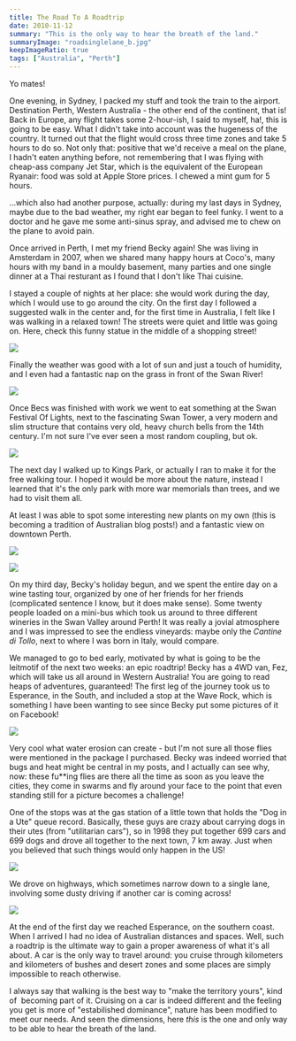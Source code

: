 ```yaml
---
title: The Road To A Roadtrip
date: 2010-11-12
summary: "This is the only way to hear the breath of the land."
summaryImage: "roadsinglelane_b.jpg"
keepImageRatio: true
tags: ["Australia", "Perth"]
---
```


Yo mates!

One evening, in Sydney, I packed my stuff and took the train to the airport. Destination Perth, Western Australia - the other end of the continent, that is! Back in Europe, any flight takes some 2-hour-ish, I said to myself, ha!, this is going to be easy. What I didn't take into account was the hugeness of the country. It turned out that the flight would cross three time zones and take 5 hours to do so. Not only that: positive that we'd receive a meal on the plane, I hadn't eaten anything before, not remembering that I was flying with cheap-ass company Jet Star, which is the equivalent of the European Ryanair: food was sold at Apple Store prices. I chewed a mint gum for 5 hours.

...which also had another purpose, actually: during my last days in Sydney, maybe due to the bad weather, my right ear began to feel funky. I went to a doctor and he gave me some anti-sinus spray, and advised me to chew on the plane to avoid pain.

Once arrived in Perth, I met my friend Becky again! She was living in Amsterdam in 2007, when we shared many happy hours at Coco's, many hours with my band in a mouldy basement, many parties and one single dinner at a Thai resturant as I found that I don't like Thai cuisine.

I stayed a couple of nights at her place: she would work during the day, which I would use to go around the city. On the first day I followed a suggested walk in the center and, for the first time in Australia, I felt like I was walking in a relaxed town! The streets were quiet and little was going on. Here, check this funny statue in the middle of a shopping street!

![](funnystatue_b.jpg)

Finally the weather was good with a lot of sun and just a touch of humidity, and I even had a fantastic nap on the grass in front of the Swan River!

![](cautioncyclist_b.jpg)

Once Becs was finished with work we went to eat something at the Swan Festival Of Lights, next to the fascinating Swan Tower, a very modern and slim structure that contains very old, heavy church bells from the 14th century. I'm not sure I've ever seen a most random coupling, but ok.

![](swantower_b.jpg)

The next day I walked up to Kings Park, or actually I ran to make it for the free walking tour. I hoped it would be more about the nature, instead I learned that it's the only park with more war memorials than trees, and we had to visit them all.

At least I was able to spot some interesting new plants on my own (this is becoming a tradition of Australian blog posts!) and a fantastic view on downtown Perth.

![](fiorigialli_b.jpg)

![](perthdowntown_b.jpg)

On my third day, Becky's holiday begun, and we spent the entire day on a wine tasting tour, organized by one of her friends for her friends (complicated sentence I know, but it does make sense). Some twenty people loaded on a mini-bus which took us around to three different wineries in the Swan Valley around Perth! It was really a jovial atmosphere and I was impressed to see the endless vineyards: maybe only the _Cantine di Tollo_, next to where I was born in Italy, would compare.

We managed to go to bed early, motivated by what is going to be the leitmotif of the next two weeks: an epic roadtrip! Becky has a 4WD van, Fez, which will take us all around in Western Australia! You are going to read heaps of adventures, guaranteed! The first leg of the journey took us to Esperance, in the South, and included a stop at the Wave Rock, which is something I have been wanting to see since Becky put some pictures of it on Facebook!

![](waverock_b.jpg)

Very cool what water erosion can create - but I'm not sure all those flies were mentioned in the package I purchased. Becky was indeed worried that bugs and heat might be central in my posts, and I actually can see why, now: these fu**ing flies are there all the time as soon as you leave the cities, they come in swarms and fly around your face to the point that even standing still for a picture becomes a challenge!

One of the stops was at the gas station of a little town that holds the "Dog in a Ute" queue record. Basically, these guys are crazy about carrying dogs in their utes (from "utilitarian cars"), so in 1998 they put together 699 cars and 699 dogs and drove all together to the next town, 7 km away. Just when you believed that such things would only happen in the US!

![](doginaute_b.jpg)

We drove on highways, which sometimes narrow down to a single lane, involving some dusty driving if another car is coming across!

![](roadsinglelane_b.jpg)

At the end of the first day we reached Esperance, on the southern coast. When I arrived I had no idea of Australian distances and spaces. Well, such a roadtrip is the ultimate way to gain a proper awareness of what it's all about. A car is the only way to travel around: you cruise through kilometers and kilometers of bushes and desert zones and some places are simply impossible to reach otherwise.

I always say that walking is the best way to "make the territory yours", kind of  becoming part of it. Cruising on a car is indeed different and the feeling you get is more of "estabilished dominance", nature has been modified to meet our needs. And seen the dimensions, here _this_ is the one and only way to be able to hear the breath of the land.